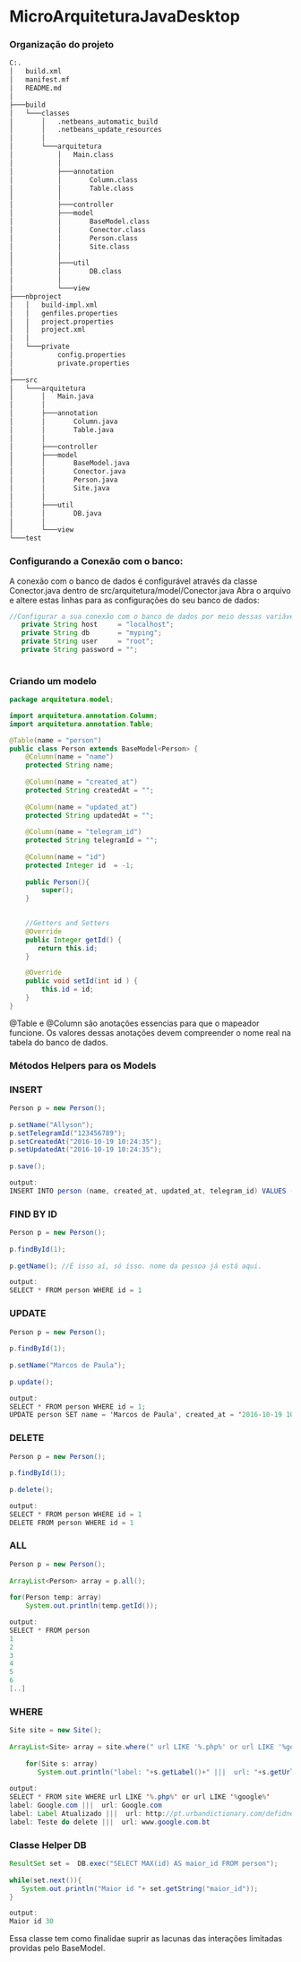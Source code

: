 # MicroArquiteturaJavaDesktop


### Organização do projeto
```sh
C:.
│   build.xml
│   manifest.mf
│   README.md
│
├───build
│   └───classes
│       │   .netbeans_automatic_build
│       │   .netbeans_update_resources
│       │
│       └───arquitetura
│           │   Main.class
│           │
│           ├───annotation
│           │       Column.class
│           │       Table.class
│           │
│           ├───controller
│           ├───model
│           │       BaseModel.class
│           │       Conector.class
│           │       Person.class
│           │       Site.class
│           │
│           ├───util
│           │       DB.class
│           │
│           └───view
├───nbproject
│   │   build-impl.xml
│   │   genfiles.properties
│   │   project.properties
│   │   project.xml
│   │
│   └───private
│           config.properties
│           private.properties
│
├───src
│   └───arquitetura
│       │   Main.java
│       │
│       ├───annotation
│       │       Column.java
│       │       Table.java
│       │
│       ├───controller
│       ├───model
│       │       BaseModel.java
│       │       Conector.java
│       │       Person.java
│       │       Site.java
│       │
│       ├───util
│       │       DB.java
│       │
│       └───view
└───test
```

### Configurando a Conexão com o banco: 
A conexão com o banco de dados é configurável através da classe Conector.java dentro de src/arquitetura/model/Conector.java
Abra o arquivo e altere estas linhas para as configurações do seu banco de dados: 

```java
//Configurar a sua conexão com o banco de dados por meio dessas variáveis: 
   private String host     = "localhost"; 
   private String db       = "myping"; 
   private String user     = "root"; 
   private String password = ""; 
   
```
### Criando um modelo 
```java
package arquitetura.model;

import arquitetura.annotation.Column; 
import arquitetura.annotation.Table;

@Table(name = "person")
public class Person extends BaseModel<Person> {
    @Column(name = "name")
    protected String name; 
    
    @Column(name = "created_at")
    protected String createdAt = ""; 
    
    @Column(name = "updated_at")
    protected String updatedAt = ""; 
    
    @Column(name = "telegram_id")
    protected String telegramId = ""; 
    
    @Column(name = "id")
    protected Integer id  = -1; 
    
    public Person(){
        super(); 
    }
    

    //Getters and Setters
    @Override
    public Integer getId() {
       return this.id; 
    }

    @Override
    public void setId(int id ) {
        this.id = id; 
    }  
}

```
@Table e @Column são anotações essencias para que o mapeador funcione. Os valores dessas anotações devem compreender o nome real na tabela do banco de dados.

### Métodos Helpers para os Models
### INSERT

```java
Person p = new Person(); 
      
p.setName("Allyson");
p.setTelegramId("123456789"); 
p.setCreatedAt("2016-10-19 10:24:35");
p.setUpdatedAt("2016-10-19 10:24:35");
      
p.save(); 

output: 
INSERT INTO person (name, created_at, updated_at, telegram_id) VALUES ('Allyson', '2016-10-19 10:24:35', '2016-10-19 10:24:35', '123456789')

``` 

### FIND BY ID

```java
Person p = new Person(); 
      
p.findById(1); 
      
p.getName(); //É isso aí, só isso. nome da pessoa já está aqui. 

output: 
SELECT * FROM person WHERE id = 1

``` 

### UPDATE

```java
Person p = new Person(); 
      
p.findById(1); 
      
p.setName("Marcos de Paula"); 
      
p.update(); 

output: 
SELECT * FROM person WHERE id = 1; 
UPDATE person SET name = 'Marcos de Paula', created_at = '2016-10-19 10:18:49.0', updated_at = '2016-10-19 10:18:49.0', telegram_id = '14124124' WHERE id = 1; 
``` 

### DELETE
```java
Person p = new Person(); 
      
p.findById(1); 
      
p.delete(); 

output: 
SELECT * FROM person WHERE id = 1
DELETE FROM person WHERE id = 1

``` 

### ALL

```java
Person p = new Person(); 
      
ArrayList<Person> array = p.all(); 
     
for(Person temp: array)
    System.out.println(temp.getId()); 

output: 
SELECT * FROM person
1
2
3
4
5
6
[..]

``` 

### WHERE
```java
Site site = new Site(); 
      
ArrayList<Site> array = site.where(" url LIKE '%.php%' or url LIKE '%google%' "); 
        
    for(Site s: array)
       System.out.println("label: "+s.getLabel()+" |||  url: "+s.getUrl()); 
       
output: 
SELECT * FROM site WHERE url LIKE '%.php%' or url LIKE '%google%' 
label: Google.com |||  url: Google.com
label: Label Atualizado |||  url: http://pt.urbandictionary.com/defidne.php?term=asdfasdf
label: Teste do delete |||  url: www.google.com.bt

```
### Classe Helper DB


```java
ResultSet set =  DB.exec("SELECT MAX(id) AS maior_id FROM person"); 
    
while(set.next()){
   System.out.println("Maior id "+ set.getString("maior_id"));
}

output: 
Maior id 30
``` 
Essa classe tem como finalidae suprir as lacunas das interações limitadas providas pelo BaseModel. 
